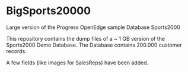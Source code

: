 # BigSports20000
Large version of the Progress OpenEdge sample Database Sports2000

This repository contains the dump files of a ~ 1 GB version of the Sports2000 Demo Database. The Database contains 200.000 customer records.

A few fields (like images for SalesReps) have been added. 
